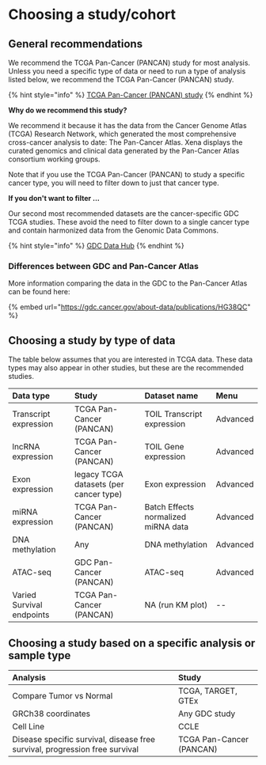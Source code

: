 # Choosing a study/cohort

## General recommendations

We recommend the TCGA Pan-Cancer \(PANCAN\) study for most analysis. Unless you need a specific type of data or need to run a type of analysis listed below, we recommend the TCGA Pan-Cancer \(PANCAN\) study.

{% hint style="info" %}
[TCGA Pan-Cancer \(PANCAN\) study](https://xenabrowser.net/?bookmark=282d192d37dff30390bfb9d78a668975)
{% endhint %}

**Why do we recommend this study?**

We recommend it because it has the data from the Cancer Genome Atlas \(TCGA\) Research Network, which generated the most comprehensive cross-cancer analysis to date: The Pan-Cancer Atlas. Xena displays the curated genomics and clinical data generated by the Pan-Cancer Atlas consortium working groups.

Note that if you use the TCGA Pan-Cancer \(PANCAN\) to study a specific cancer type, you will need to filter down to just that cancer type.

**If you don't want to filter ...**

Our second most recommended datasets are the cancer-specific GDC TCGA studies. These avoid the need to filter down to a single cancer type and contain harmonized data from the Genomic Data Commons.

{% hint style="info" %}
[GDC Data Hub](https://xenabrowser.net/datapages/?host=https%3A%2F%2Fgdc.xenahubs.net&removeHub=https%3A%2F%2Fxena.treehouse.gi.ucsc.edu%3A443)
{% endhint %}

### Differences between GDC and Pan-Cancer Atlas

More information comparing the data in the GDC to the Pan-Cancer Atlas can be found here:

{% embed url="https://gdc.cancer.gov/about-data/publications/HG38QC" %}

## Choosing a study by type of data

The table below assumes that you are interested in TCGA data. These data types may also appear in other studies, but these are the recommended studies. 

| Data type | Study | Dataset name | Menu |
| :--- | :--- | :--- | :--- |
| Transcript expression | TCGA Pan-Cancer \(PANCAN\) | TOIL Transcript expression | Advanced |
| lncRNA expression | TCGA Pan-Cancer \(PANCAN\) | TOIL Gene expression | Advanced |
| Exon expression | legacy TCGA datasets \(per cancer type\) | Exon expression | Advanced |
| miRNA expression | TCGA Pan-Cancer \(PANCAN\) | Batch Effects normalized miRNA data | Advanced |
| DNA methylation | Any | DNA methylation | Advanced |
| ATAC-seq | GDC Pan-Cancer \(PANCAN\) | ATAC-seq | Advanced |
| Varied Survival endpoints | TCGA Pan-Cancer \(PANCAN\) | NA \(run KM plot\) | -- |

## Choosing a study based on a specific analysis or sample type

| Analysis | Study |
| :--- | :--- |
| Compare Tumor vs Normal | TCGA, TARGET, GTEx |
| GRCh38 coordinates | Any GDC study |
| Cell Line | CCLE |
| Disease specific survival, disease free survival, progression free survival | TCGA Pan-Cancer \(PANCAN\) |



